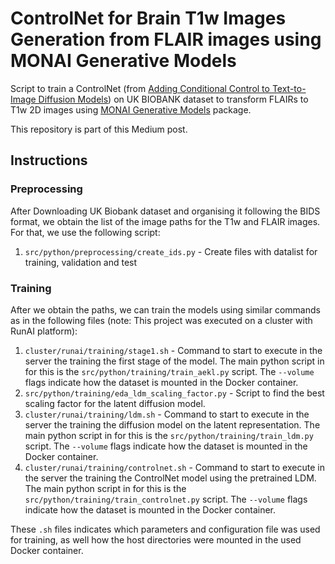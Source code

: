 # ControlNet for Brain T1w Images Generation from FLAIR images using MONAI Generative Models

Script to train a ControlNet (from [Adding Conditional Control to Text-to-Image Diffusion Models](https://arxiv.org/abs/2302.05543))
on UK BIOBANK dataset to transform FLAIRs to T1w 2D images using [MONAI Generative Models](https://github.com/Project-MONAI/GenerativeModels)
package.

This repository is part of this Medium post.

## Instructions
### Preprocessing
After Downloading UK Biobank dataset and organising it following the BIDS format, we obtain the list of the image paths
for the T1w and FLAIR images. For that, we use the following script:

1) `src/python/preprocessing/create_ids.py` -  Create files with datalist for training, validation and test

### Training
After we obtain the paths, we can train the models using similar commands as in the following files (note: This project was
executed on a cluster with RunAI platform):

1) `cluster/runai/training/stage1.sh` - Command to start to execute in the server the training the first stage of the model.
The main python script in for this is the `src/python/training/train_aekl.py` script. The `--volume` flags indicate how the dataset
is mounted in the Docker container.
2) `src/python/training/eda_ldm_scaling_factor.py` - Script to find the best scaling factor for the latent diffusion model.
3) `cluster/runai/training/ldm.sh` - Command to start to execute in the server the training the diffusion model on the latent representation.
The main python script in for this is the `src/python/training/train_ldm.py` script. The `--volume` flags indicate how the dataset
is mounted in the Docker container.
4) `cluster/runai/training/controlnet.sh` - Command to start to execute in the server the training the ControlNet model using the pretrained LDM.
The main python script in for this is the `src/python/training/train_controlnet.py` script. The `--volume` flags indicate how the dataset
is mounted in the Docker container.

These `.sh` files indicates which parameters and configuration file was used for training, as well how the host directories
were mounted in the used Docker container.
